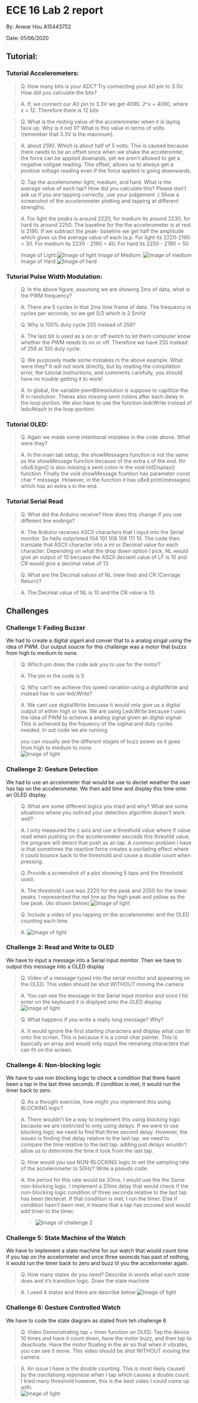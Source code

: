# ECE 16 Lab 2 report 
By: Anwar Hsu A15443752

Date: 01/06/2020

## Tutorial: 

### Tutorial Accelerometers:
> Q. How many bits is your ADC? Try connecting your A0 pin to 3.3V. How did you calculate the bits?

> A. If, we connect our A0 pin to 3.3V we get 4090. 2^x = 4090, where x = 12. Therefore there is 12 bits

> Q. What is the resting value of the accelerometer when it is laying face up. Why is it not 0? What is this value in terms of volts (remember that 3.3V is the maximum).

> A. about 2190. Which is about half of 5 volts. This is caused because there needs to be an offset since when we shake the acceleromter, the force can be applied downards, yet we aren't allowed to get a negative voltgae reading. This offset, allows us to always get a positive voltage reading even if the force applied is going downwards. 

> Q. Tap the accelerometer light, medium, and hard. What is the average value of each tap? How did you calculate this? Please don’t ask us if you are tapping correctly, use your judgement :) Show a screenshot of the accelerometer plotting and tapping at different strengths.

> A. For light the peaks is around 2220, for medium its around 2230, for hard its around 2250. The baseline for the the accelerometer is at rest is 2190. If we subtract the peak- baseline we get half the amplitude which gives us the average value of each ta.p. For light its 2220-2190 = 30. For medium its 2230 - 2190 = 40. For hard its 2250 - 2190 = 50


>Image of Light:![Image of light](images2/light.JPG)
>Image of Medium: ![Image of medium](images2/medium.JPG)
>Image of Hard ![Image of hard](images2/hard.JPG)


### Tutorial Pulse Width Modulation:
> Q. In the above figure, assuming we are showing 2ms of data, what is the PWM frequency?

> A. There are 5 cycles in that 2ms time frame of data. The frequency is cycles per seconds, so we get 5/2 which is 2.5mHz

> Q. Why is 100% duty cycle 255 instead of 256?

> A. The last bit is used as a on or off switch to let them computer know whether the PWM needs to on or off. Therefore we have 255 instead of 256 at 100 duty cycle.

> Q. We purposely made some mistakes in the above example.  What were they? It will not work directly, but by reading the compilation error, the tutorial instructions, and comments carefully, you should have no trouble getting it to work!

> A. In global, the variable pwmBitresolution is suppose to caplitize the R in resolution. Theres also missing semi colons after each delay in the loop portion. We also have to use the function ledcWrite instead of ledcAttach in the loop porition.  

### Tutorial OLED:
> Q. Again we made some intentional mistakes in the code above. What were they?

> A. In the main tab setup, the showMessages function is not the same as the showMessage function because of the extra s of the end. thr u8x8.bgin() is also missing a semi colon in the void initDisplay() function. Finally the void showMessage fcuntion has parameter const char * message. However, in the function it has u8x8.print(messages) which has an extra s in the end. 

### Tutorial Serial Read
> Q. What did the Arduino receive? How does this change if you use different line endings?

> A. The Arduino receives ASCII characters that I input into the Serial monitor. So hello outprinted 104 101 108 108 111 10. The code then translate that ASCII character into a int or Decimal value for each character. Depending on what the drop down option I pick, NL would give an output of 10 becuase the ASCII deciaml value of LF is 10 and CR would give a decimal value of 13. 

> Q. What are the Decimal values of NL (new line) and CR (Carriage Return)?

> A. The Decimal value of NL is 10 and the CR  value is 13. 

## Challenges 

### Challenge 1: Fading Buzzer
We had to create a digital siganl and conver that to a analog singal using the idea of PWM. Our output soucre for this challenge was a motor that buzzs from high to medium to none.  

> Q. Which pin does the code ask you to use for the motor?

> A. The pin in the code is 5

> Q. Why can’t we achieve this speed variation using a digitalWrite and instead has to use ledcWrite?

> A. We cant use digitalWrite becuase it would only give us a digital output of either high or low. We are using LedcWrite because t uses the idea of PWM to acheive a analog signal given an digital siginal. This is acheived by the frquency of the siginal and duty cycles needed. In out code we are running 

> you can visually see the different stages of buzz power as it goes from high to medium to none.  
>![Image of light](videos2/lab2_c1.gif)

### Challenge 2: Gesture Detection
We had to use an accelometer that would be use to dectet weather the user has tap on the accelerometer. We then add time and display this time onto an OLED display. 

> Q. What are some different logics you tried and why? What are some situations where you noticed your detection algorithm doesn’t work well?

> A. I only measured the z axis and use a threshold value where if value read when pushing on the accelerometer excceds this threshld value, the program will detect that push as an tap. A common problem i have is that sometimes the reactive force creates a oscilating effect where it could bounce back to the threshold and cause a double count when pressing. 

> Q. Provide a screenshot of a plot showing 5 taps and the threshold used. 

> A. The threshold I use was 2220 for the peak and 2050 for the lower peaks. I represented the red line as the high peak and yellow as the low peak. (As shown below)
>![Image of light](images2/five_taps.jpg)

> Q. Include a video of you tapping on the accelerometer and the OLED counting each time. 

> A. ![Image of light](videos2/lab2_c2.gif)

### Challenge 3: Read and Write to OLED
We have to input a message into a Serial input monitor. Then we have to output this message into a OLED display 

> Q. Video of a message typed into the serial monitor and appearing on the OLED. This video should be shot WITHOUT moving the camera

> A. You can see the message in the Serial input monitor and once I hit enter on the keyboard it is displyed onto the OLED display 
> ![Image of light](videos2/message.gif)

> Q. What happens if you write a really long message? Why?

> A. It would ignore the first starting characters and display what can fit onto the scrren. This is because it is a const char pointer. This is basically an array and would only ouput the remaning characters that can fit on the screen. 

### Challenge 4: Non-blocking logic 
We have to use non blocking logic to check a condition that there hasnt been a tap in the last three seconds. If condition is met, it would run the timer back to zero. 

> Q. As a thought exercise, how might you implement this using BLOCKING logic? 

> A. There wouldn't be a way to implement this using blocking logic because we are restircted to only using delays. If we were to use blocking logic we need to find that three second delay. However, the issues is finding that delay relative to the last tap. we need to compare the time relative to the last tap. adding just delays wouldn't allow us to determine the time it took from the last tap. 

> Q. How would you use NON-BLOCKING logic to set the sampling rate of the accelerometer to 50Hz? Write a pseudo code. 

> A. the period for this rate would be 20ms. I would use the the Same non-blocking logic. I implement a 20ms delay that would check if the non-blocking logic condition of three seconds relative to the last tap has been dectecet. If that condition is met, I run the timer. Else if condition hasn't been met, it means that a tap has occured and would add timer to the timer. 

>> ![Image of challenge 2](videos2/lab2_c4.gif)
### Challenge 5: State Machine of the Watch
We have to implement a state machine for our watch that would count time if you tap on the accelormeter and once three seoncds has past of nothing, it would run the timer back to zero and buzz til you the accelormeter again.

> Q. How many states do you need? Describe in words what each state does and it’s transition logic. Draw the state machine

> A. I used 4 states and there are describe below
> ![Image of light](images2/state.jpg)

### Challenge 6: Gesture Controlled Watch 
We have to code the state diagram as stated from teh challenge 6

> Q. Video Demonstrating tap + timer function on OLED. Tap the device 10 times and have it count down, have the motor buzz, and then tap to deactivate. Have the motor floating in the air so that when it vibrates, you can see it move.  This video should be shot WITHOUT moving the camera. 

> A. An issue I have is the double counting. This is most likely caused by the osicilationg reponese when I tap which causes a double count. I tried many threshold however, this is the best video I could come up with.  
> ![Image of light](videos2/lab2_c6.gif)

